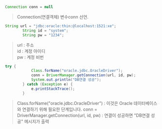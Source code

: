 
```java
Connection conn = null
```
> Connection(연결객체) 변수conn 선언.
```java
String url = "jdbc:oracle:thin:@localhost:1521:xe";
		String id = "system";
		String pw = "1234";
```
> url : 주소 <br>
id : 계정 아이디<br> 
pw : 계정 비번<br>
```java
try {
			Class.forName("oracle.jdbc.OracleDriver");
			conn = DriverManager.getConnection(url, id, pw);
			System.out.println("DB연결 성공");
		} catch (Exception e) {
			e.printStackTrace();
		}
```
> Class.forName("oracle.jdbc.OracleDriver") : 이것은 Oracle 데이터베이스와 연결하기 위해 필요한 단계입니다.
conn = DriverManager.getConnection(url, id, pw) :  연결이 성공하면 "DB연결 성공" 메시지가 출력
